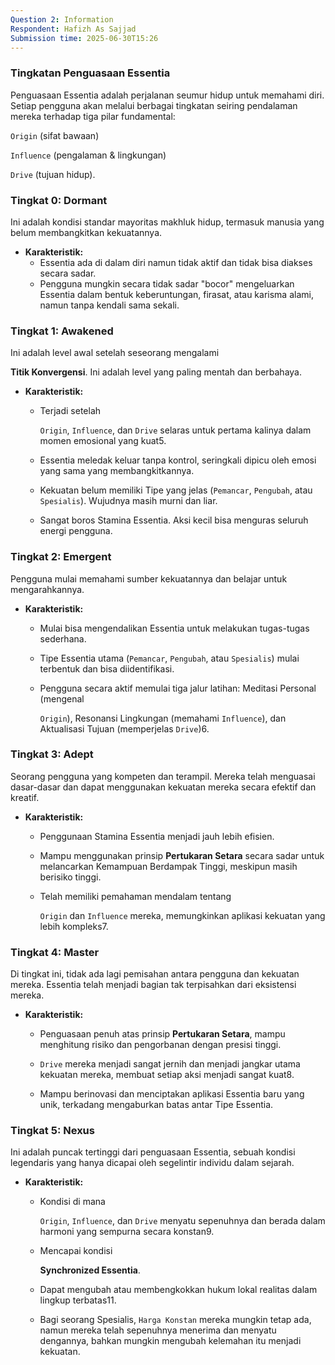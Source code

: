 ```yaml
---
Question 2: Information
Respondent: Hafizh As Sajjad
Submission time: 2025-06-30T15:26
---
```

### **Tingkatan Penguasaan Essentia**

Penguasaan Essentia adalah perjalanan seumur hidup untuk memahami diri. Setiap pengguna akan melalui berbagai tingkatan seiring pendalaman mereka terhadap tiga pilar fundamental:

`Origin` (sifat bawaan)

`Influence` (pengalaman & lingkungan) 

`Drive` (tujuan hidup).

### **Tingkat 0: Dormant**

Ini adalah kondisi standar mayoritas makhluk hidup, termasuk manusia yang belum membangkitkan kekuatannya.

- **Karakteristik:**
    - Essentia ada di dalam diri namun tidak aktif dan tidak bisa diakses secara sadar.
    - Pengguna mungkin secara tidak sadar "bocor" mengeluarkan Essentia dalam bentuk keberuntungan, firasat, atau karisma alami, namun tanpa kendali sama sekali.

### **Tingkat 1: Awakened**

Ini adalah level awal setelah seseorang mengalami

**Titik Konvergensi**. Ini adalah level yang paling mentah dan berbahaya.

- **Karakteristik:**
    - Terjadi setelah
        
        `Origin`, `Influence`, dan `Drive` selaras untuk pertama kalinya dalam momen emosional yang kuat5.
        
    - Essentia meledak keluar tanpa kontrol, seringkali dipicu oleh emosi yang sama yang membangkitkannya.
    - Kekuatan belum memiliki Tipe yang jelas (`Pemancar`, `Pengubah`, atau `Spesialis`). Wujudnya masih murni dan liar.
    - Sangat boros Stamina Essentia. Aksi kecil bisa menguras seluruh energi pengguna.

### **Tingkat 2: Emergent**

Pengguna mulai memahami sumber kekuatannya dan belajar untuk mengarahkannya.

- **Karakteristik:**
    - Mulai bisa mengendalikan Essentia untuk melakukan tugas-tugas sederhana.
    - Tipe Essentia utama (`Pemancar`, `Pengubah`, atau `Spesialis`) mulai terbentuk dan bisa diidentifikasi.
    - Pengguna secara aktif memulai tiga jalur latihan: Meditasi Personal (mengenal
        
        `Origin`), Resonansi Lingkungan (memahami `Influence`), dan Aktualisasi Tujuan (memperjelas `Drive`)6.
        

### **Tingkat 3: Adept**

Seorang pengguna yang kompeten dan terampil. Mereka telah menguasai dasar-dasar dan dapat menggunakan kekuatan mereka secara efektif dan kreatif.

- **Karakteristik:**
    - Penggunaan Stamina Essentia menjadi jauh lebih efisien.
    - Mampu menggunakan prinsip **Pertukaran Setara** secara sadar untuk melancarkan Kemampuan Berdampak Tinggi, meskipun masih berisiko tinggi.
    - Telah memiliki pemahaman mendalam tentang
        
        `Origin` dan `Influence` mereka, memungkinkan aplikasi kekuatan yang lebih kompleks7.
        

### **Tingkat 4: Master**

Di tingkat ini, tidak ada lagi pemisahan antara pengguna dan kekuatan mereka. Essentia telah menjadi bagian tak terpisahkan dari eksistensi mereka.

- **Karakteristik:**
    - Penguasaan penuh atas prinsip **Pertukaran Setara**, mampu menghitung risiko dan pengorbanan dengan presisi tinggi.
    - `Drive` mereka menjadi sangat jernih dan menjadi jangkar utama kekuatan mereka, membuat setiap aksi menjadi sangat kuat8.
        
    - Mampu berinovasi dan menciptakan aplikasi Essentia baru yang unik, terkadang mengaburkan batas antar Tipe Essentia.

### **Tingkat 5: Nexus**

Ini adalah puncak tertinggi dari penguasaan Essentia, sebuah kondisi legendaris yang hanya dicapai oleh segelintir individu dalam sejarah.

- **Karakteristik:**
    - Kondisi di mana
        
        `Origin`, `Influence`, dan `Drive` menyatu sepenuhnya dan berada dalam harmoni yang sempurna secara konstan9.
        
    - Mencapai kondisi
        
        **Synchronized Essentia**.
        
    - Dapat mengubah atau membengkokkan hukum lokal realitas dalam lingkup terbatas11.
    - Bagi seorang Spesialis, `Harga Konstan` mereka mungkin tetap ada, namun mereka telah sepenuhnya menerima dan menyatu dengannya, bahkan mungkin mengubah kelemahan itu menjadi kekuatan.